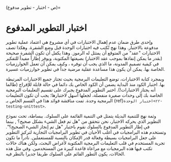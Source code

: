 (ص - اختبار - تطوير مدفوع)=
# اختبار التطوير المدفوع

وإحدى طرق ضمان عدم إهمال الاختبارات في أي مشروع هي اعتماد عملية تطوير مدفوعة بالاختبار. وهذا نهج تُكتب فيه اختبارات الوحدة قبل وضع الشفرة. وهكذا تصف الاختبارات "عقد" من المتوقع أن يمتثل له الرموز. وهذا يكفل أن تكون الشفرة صحيحة (بقدر ما يمكن إنفاذها بموجب عقد الاختبار) بصيغتها المكتوبة، ويوفر إطاراً مفيداً للتفكير في كيفية تصميم المدونة، ما الذي يجب أن توفره ، وكيف يمكن أن تعمل الخوارزميات الخاصة بها. يمكن أن يكون هذا مساعدة عقلية مرضية جداً في تطوير خوارزميات عسيرة.

وبمجرد كتابة الاختبارات، توضع التعليمات البرمجية بحيث تجتاز جميع الاختبارات المرتبطة بها. اختبار الكود منذ البداية يضمن أن الكود الخاص بك دائما في حالة قابلة للإفراج (طالما أنه يجتاز الاختبارات!). اختبر التطوير المدفوع يجبرك على تقسيم التعليمات البرمجية الخاصة بك إلى وحدات صغيرة منفصلة، لجعلها أسهل لاختبارها؛ يجب أن تكون التعليمات البرمجية وحدة. تمت مناقشة فوائد هذا في القسم الخاص بـ {ref}`اختبار الوحدة<rr-testing-unittest>`.

وثمة نهج للتنمية البديلة يتمثل في التنمية القائمة على السلوك. ببساطة، تحت نموذج التطوير الذي يحركه الاختبار، نحن نتحقق من "هل تم فعل الشيء بشكل صحيح؟ , بينما في إطار التطوير المدفوع بالسلوك نقوم باختبار "هل تم إنجاز الشيء الصحيح؟". وتستخدم هذه البرامجيات في أغلب الأحيان في تطوير البرامجيات التجارية لتركيز التطوير على جعل البرامجيات بسيطة وفعالة قدر الإمكان بالنسبة للمستعملين. نادراً ما تكون تجربة المستخدم في قلب التعليمات البرمجية المكتوبة لأغراض البحث، ولكن هناك حالات تكتب فيها هذه البرمجيات مع مراعاة قاعدة كبيرة من المستخدمين. وفي مثل هذه الحالات، يكون التطور القائم على السلوك طريقا جديرا بالنظر فيه.
